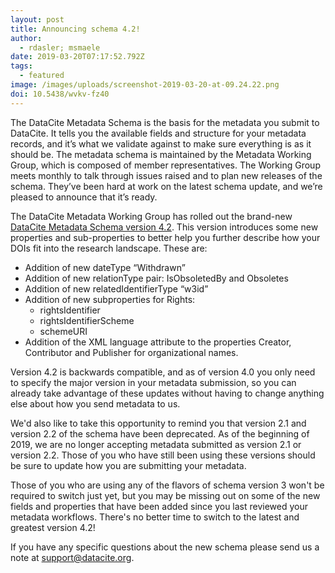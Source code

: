 ```yaml
---
layout: post
title: Announcing schema 4.2!
author:
  - rdasler; msmaele
date: 2019-03-20T07:17:52.792Z
tags:
  - featured
image: /images/uploads/screenshot-2019-03-20-at-09.24.22.png
doi: 10.5438/wvkv-fz40
---
```

The DataCite Metadata Schema is the basis for the metadata you submit to DataCite. It tells you the available fields and structure for your metadata records, and it’s what we validate against to make sure everything is as it should be. The metadata schema is maintained by the Metadata Working Group, which is composed of member representatives. The Working Group meets monthly to talk through issues raised and to plan new releases of the schema. They’ve been hard at work on the latest schema update, and we’re pleased to announce that it’s ready. 

The DataCite Metadata Working Group has rolled out the brand-new [DataCite Metadata Schema version 4.2](https://doi.org/10.5438/bmjt-bx77). This version introduces some new properties and sub-properties to better help you further describe how your DOIs fit into the research landscape. These are: 

- Addition of new dateType “Withdrawn”
- Addition of new relationType pair: IsObsoletedBy and Obsoletes
- Addition of new relatedIdentifierType “w3id”
- Addition of new subproperties for Rights:
    - rightsIdentifier
    - rightsIdentifierScheme
    - schemeURI
- Addition of the XML language attribute to the properties Creator, Contributor and Publisher for organizational names.

Version 4.2 is backwards compatible, and as of version 4.0 you only need to specify the major version in your metadata submission, so you can already take advantage of these updates without having to change anything else about how you send metadata to us. 

We'd also like to take this opportunity to remind you that version 2.1 and version 2.2 of the schema have been deprecated. As of the beginning of 2019, we are no longer accepting metadata submitted as version 2.1 or version 2.2. Those of you who have still been using these versions should be sure to update how you are submitting your metadata. 

Those of you who are using any of the flavors of schema version 3 won't be required to switch just yet, but you may be missing out on some of the new fields and properties that have been added since you last reviewed your metadata workflows. There's no better time to switch to the latest and greatest version 4.2!

If you have any specific questions about the new schema please send us a note at [support@datacite.org](mailto:support@datacite.org).
